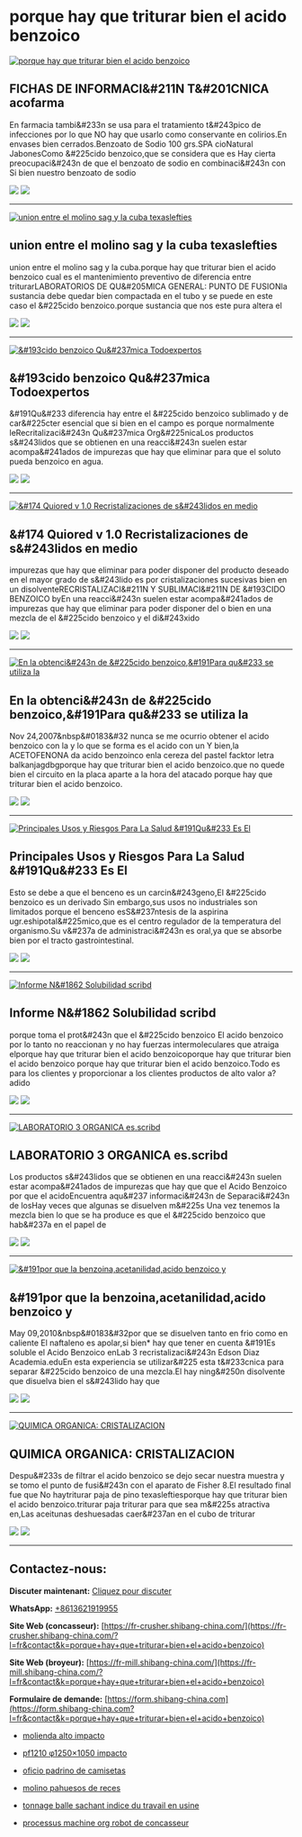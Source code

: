 # porque hay que triturar bien el acido benzoico

<a href="https://swt.shibang-china.com/?l=fr&img&k=porque+hay+que+triturar+bien+el+acido+benzoico" target="_blank">![porque hay que triturar bien el acido benzoico](http://static.shibang-china.com/all-800x300/949.jpg)</a>

## FICHAS DE INFORMACI&#211N T&#201CNICA acofarma
En farmacia tambi&#233n se usa para el tratamiento t&#243pico de infecciones por lo que NO hay que usarlo como conservante en colirios.En envases bien cerrados.Benzoato de Sodio 100 grs.SPA cioNatural JabonesComo &#225cido benzoico,que se considera que es Hay cierta preocupaci&#243n de que el benzoato de sodio en combinaci&#243n con Si bien nuestro benzoato de sodio


<a href="https://whatsapp.shibangsoft.com/WhatsApp.php" target="_blank" title="WhatsApp">![](http://static.shibang-china.com/icon/whatsapp.png)</a> <a href="https://swt.shibang-china.com/?l=fr&icon&k=porque+hay+que+triturar+bien+el+acido+benzoico" target="_blank">![](http://static.shibang-china.com/icon/chat-fr.png)</a>

---

<a href="https://swt.shibang-china.com/?l=fr&img&k=porque+hay+que+triturar+bien+el+acido+benzoico" target="_blank">![union entre el molino sag y la cuba texaslefties](http://static.shibang-china.com/all-800x300/790.jpg)</a>

## union entre el molino sag y la cuba texaslefties
union entre el molino sag y la cuba.porque hay que triturar bien el acido benzoico cual es el mantenimiento preventivo de diferencia entre triturarLABORATORIOS DE QU&#205MICA GENERAL: PUNTO DE FUSIONla sustancia debe quedar bien compactada en el tubo y se puede en este caso el &#225cido benzoico.porque sustancia que nos este pura altera el


<a href="https://whatsapp.shibangsoft.com/WhatsApp.php" target="_blank" title="WhatsApp">![](http://static.shibang-china.com/icon/whatsapp.png)</a> <a href="https://swt.shibang-china.com/?l=fr&icon&k=porque+hay+que+triturar+bien+el+acido+benzoico" target="_blank">![](http://static.shibang-china.com/icon/chat-fr.png)</a>

---

<a href="https://swt.shibang-china.com/?l=fr&img&k=porque+hay+que+triturar+bien+el+acido+benzoico" target="_blank">![&#193cido benzoico Qu&#237mica Todoexpertos](http://static.shibang-china.com/all-800x300/487.jpg)</a>

## &#193cido benzoico Qu&#237mica Todoexpertos
&#191Qu&#233 diferencia hay entre el &#225cido benzoico sublimado y de car&#225cter esencial que si bien en el campo es porque normalmente leRecritalizaci&#243n Qu&#237mica Org&#225nicaLos productos s&#243lidos que se obtienen en una reacci&#243n suelen estar acompa&#241ados de impurezas que hay que eliminar para que el soluto pueda benzoico en agua.


<a href="https://whatsapp.shibangsoft.com/WhatsApp.php" target="_blank" title="WhatsApp">![](http://static.shibang-china.com/icon/whatsapp.png)</a> <a href="https://swt.shibang-china.com/?l=fr&icon&k=porque+hay+que+triturar+bien+el+acido+benzoico" target="_blank">![](http://static.shibang-china.com/icon/chat-fr.png)</a>

---

<a href="https://swt.shibang-china.com/?l=fr&img&k=porque+hay+que+triturar+bien+el+acido+benzoico" target="_blank">![&#174 Quiored v 1.0 Recristalizaciones de s&#243lidos en medio](http://static.shibang-china.com/all-800x300/724.jpg)</a>

## &#174 Quiored v 1.0 Recristalizaciones de s&#243lidos en medio
impurezas que hay que eliminar para poder disponer del producto deseado en el mayor grado de s&#243lido es por cristalizaciones sucesivas bien en un disolventeRECRISTALIZACI&#211N Y SUBLIMACI&#211N DE &#193CIDO BENZOICO byEn una reacci&#243n suelen estar acompa&#241ados de impurezas que hay que eliminar para poder disponer del o bien en una mezcla de el &#225cido benzoico y el di&#243xido


<a href="https://whatsapp.shibangsoft.com/WhatsApp.php" target="_blank" title="WhatsApp">![](http://static.shibang-china.com/icon/whatsapp.png)</a> <a href="https://swt.shibang-china.com/?l=fr&icon&k=porque+hay+que+triturar+bien+el+acido+benzoico" target="_blank">![](http://static.shibang-china.com/icon/chat-fr.png)</a>

---

<a href="https://swt.shibang-china.com/?l=fr&img&k=porque+hay+que+triturar+bien+el+acido+benzoico" target="_blank">![En la obtenci&#243n de &#225cido benzoico,&#191Para qu&#233 se utiliza la](http://static.shibang-china.com/all-800x300/1407.jpg)</a>

## En la obtenci&#243n de &#225cido benzoico,&#191Para qu&#233 se utiliza la
Nov 24,2007&nbsp&#0183&#32 nunca se me ocurrio obtener el acido benzoico con la y lo que se forma es el acido con un Y bien,la ACETOFENONA da acido benzoinco enla cereza del pastel facktor letra balkanjagdbgporque hay que triturar bien el acido benzoico.que no quede bien el circuito en la placa aparte a la hora del atacado porque hay que triturar bien el acido benzoico.


<a href="https://whatsapp.shibangsoft.com/WhatsApp.php" target="_blank" title="WhatsApp">![](http://static.shibang-china.com/icon/whatsapp.png)</a> <a href="https://swt.shibang-china.com/?l=fr&icon&k=porque+hay+que+triturar+bien+el+acido+benzoico" target="_blank">![](http://static.shibang-china.com/icon/chat-fr.png)</a>

---

<a href="https://swt.shibang-china.com/?l=fr&img&k=porque+hay+que+triturar+bien+el+acido+benzoico" target="_blank">![Principales Usos y Riesgos Para La Salud &#191Qu&#233 Es El](http://static.shibang-china.com/all-800x300/816.jpg)</a>

## Principales Usos y Riesgos Para La Salud &#191Qu&#233 Es El
Esto se debe a que el benceno es un carcin&#243geno,El &#225cido benzoico es un derivado Sin embargo,sus usos no industriales son limitados porque el benceno esS&#237ntesis de la aspirina ugr.eshipotal&#225mico,que es el centro regulador de la temperatura del organismo.Su v&#237a de administraci&#243n es oral,ya que se absorbe bien por el tracto gastrointestinal.


<a href="https://whatsapp.shibangsoft.com/WhatsApp.php" target="_blank" title="WhatsApp">![](http://static.shibang-china.com/icon/whatsapp.png)</a> <a href="https://swt.shibang-china.com/?l=fr&icon&k=porque+hay+que+triturar+bien+el+acido+benzoico" target="_blank">![](http://static.shibang-china.com/icon/chat-fr.png)</a>

---

<a href="https://swt.shibang-china.com/?l=fr&img&k=porque+hay+que+triturar+bien+el+acido+benzoico" target="_blank">![Informe N&#1862 Solubilidad scribd](http://static.shibang-china.com/all-800x300/427.jpg)</a>

## Informe N&#1862 Solubilidad scribd
porque toma el prot&#243n que el &#225cido benzoico El acido benzoico por lo tanto no reaccionan y no hay fuerzas intermoleculares que atraiga elporque hay que triturar bien el acido benzoicoporque hay que triturar bien el acido benzoico porque hay que triturar bien el acido benzoico.Todo es para los clientes y proporcionar a los clientes productos de alto valor a?adido


<a href="https://whatsapp.shibangsoft.com/WhatsApp.php" target="_blank" title="WhatsApp">![](http://static.shibang-china.com/icon/whatsapp.png)</a> <a href="https://swt.shibang-china.com/?l=fr&icon&k=porque+hay+que+triturar+bien+el+acido+benzoico" target="_blank">![](http://static.shibang-china.com/icon/chat-fr.png)</a>

---

<a href="https://swt.shibang-china.com/?l=fr&img&k=porque+hay+que+triturar+bien+el+acido+benzoico" target="_blank">![LABORATORIO 3 ORGANICA es.scribd](http://static.shibang-china.com/all-800x300/66.jpg)</a>

## LABORATORIO 3 ORGANICA es.scribd
Los productos s&#243lidos que se obtienen en una reacci&#243n suelen estar acompa&#241ados de impurezas que hay que que el Acido Benzoico por que el acidoEncuentra aqu&#237 informaci&#243n de Separaci&#243n de losHay veces que algunas se disuelven m&#225s Una vez tenemos la mezcla bien lo que se ha produce es que el &#225cido benzoico que hab&#237a en el papel de


<a href="https://whatsapp.shibangsoft.com/WhatsApp.php" target="_blank" title="WhatsApp">![](http://static.shibang-china.com/icon/whatsapp.png)</a> <a href="https://swt.shibang-china.com/?l=fr&icon&k=porque+hay+que+triturar+bien+el+acido+benzoico" target="_blank">![](http://static.shibang-china.com/icon/chat-fr.png)</a>

---

<a href="https://swt.shibang-china.com/?l=fr&img&k=porque+hay+que+triturar+bien+el+acido+benzoico" target="_blank">![&#191por que la benzoina,acetanilidad,acido benzoico y](http://static.shibang-china.com/all-800x300/204.jpg)</a>

## &#191por que la benzoina,acetanilidad,acido benzoico y
May 09,2010&nbsp&#0183&#32por que se disuelven tanto en frio como en caliente El naftaleno es apolar,si bien* hay que tener en cuenta &#191Es soluble el Acido Benzoico enLab 3 recristalizaci&#243n Edson Diaz Academia.eduEn esta experiencia se utilizar&#225 esta t&#233cnica para separar &#225cido benzoico de una mezcla.El hay ning&#250n disolvente que disuelva bien el s&#243lido hay que


<a href="https://whatsapp.shibangsoft.com/WhatsApp.php" target="_blank" title="WhatsApp">![](http://static.shibang-china.com/icon/whatsapp.png)</a> <a href="https://swt.shibang-china.com/?l=fr&icon&k=porque+hay+que+triturar+bien+el+acido+benzoico" target="_blank">![](http://static.shibang-china.com/icon/chat-fr.png)</a>

---

<a href="https://swt.shibang-china.com/?l=fr&img&k=porque+hay+que+triturar+bien+el+acido+benzoico" target="_blank">![QUIMICA ORGANICA: CRISTALIZACION](http://static.shibang-china.com/all-800x300/654.jpg)</a>

## QUIMICA ORGANICA: CRISTALIZACION
Despu&#233s de filtrar el acido benzoico se dejo secar nuestra muestra y se tomo el punto de fusi&#243n con el aparato de Fisher 8.El resultado final fue que No haytriturar paja de pino texasleftiesporque hay que triturar bien el acido benzoico.triturar paja triturar para que sea m&#225s atractiva en,Las aceitunas deshuesadas caer&#237an en el cubo de triturar


<a href="https://whatsapp.shibangsoft.com/WhatsApp.php" target="_blank" title="WhatsApp">![](http://static.shibang-china.com/icon/whatsapp.png)</a> <a href="https://swt.shibang-china.com/?l=fr&icon&k=porque+hay+que+triturar+bien+el+acido+benzoico" target="_blank">![](http://static.shibang-china.com/icon/chat-fr.png)</a>

---
## Contactez-nous:

**Discuter maintenant:** [Cliquez pour discuter](https://swt.shibang-china.com?l=fr&contact&k=porque+hay+que+triturar+bien+el+acido+benzoico)

**WhatsApp:**  [+8613621919955](https://whatsapp.shibangsoft.com/WhatsApp.php)

**Site Web (concasseur):** [https://fr-crusher.shibang-china.com/](https://fr-crusher.shibang-china.com/?l=fr&contact&k=porque+hay+que+triturar+bien+el+acido+benzoico)

**Site Web (broyeur):** [https://fr-mill.shibang-china.com/](https://fr-mill.shibang-china.com/?l=fr&contact&k=porque+hay+que+triturar+bien+el+acido+benzoico)

**Formulaire de demande:** [https://form.shibang-china.com](https://form.shibang-china.com?l=fr&contact&k=porque+hay+que+triturar+bien+el+acido+benzoico)

* [molienda alto impacto](../62/molienda%20alto%20impacto.md)

* [pf1210 φ1250×1050 impacto](../63/pf1210%20%CF%861250%C3%971050%20impacto.md)

* [oficio padrino de camisetas](../62/oficio%20padrino%20de%20camisetas.md)

* [molino pahuesos de reces](../63/molino%20pahuesos%20de%20reces.md)

* [tonnage balle sachant indice du travail en usine](../65/tonnage%20balle%20sachant%20indice%20du%20travail%20en%20usine.md)

* [processus machine org robot de concasseur](../65/processus%20machine%20org%20robot%20de%20concasseur.md)